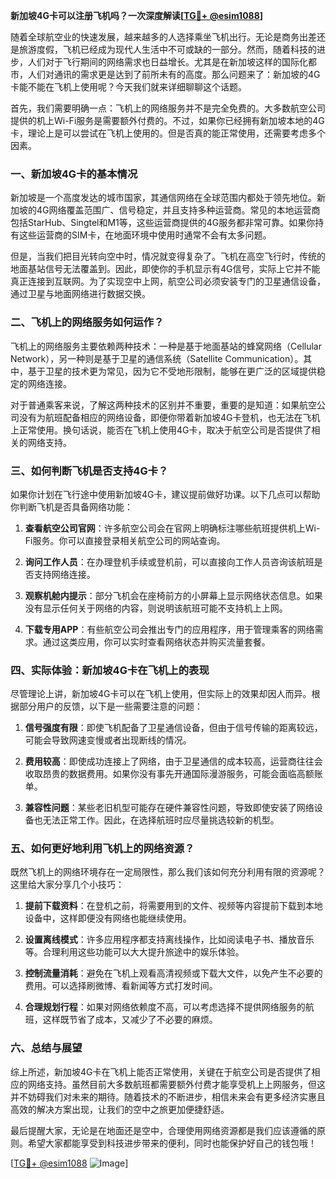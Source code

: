 **新加坡4G卡可以注册飞机吗？一次深度解读[[TG💪+ @esim1088](https://t.me/s/esim1088)]**

随着全球航空业的快速发展，越来越多的人选择乘坐飞机出行。无论是商务出差还是旅游度假，飞机已经成为现代人生活中不可或缺的一部分。然而，随着科技的进步，人们对于飞行期间的网络需求也日益增长。尤其是在新加坡这样的国际化都市，人们对通讯的需求更是达到了前所未有的高度。那么问题来了：新加坡的4G卡能不能在飞机上使用呢？今天我们就来详细聊聊这个话题。

首先，我们需要明确一点：飞机上的网络服务并不是完全免费的。大多数航空公司提供的机上Wi-Fi服务是需要额外付费的。不过，如果你已经拥有新加坡本地的4G卡，理论上是可以尝试在飞机上使用的。但是否真的能正常使用，还需要考虑多个因素。

### 一、新加坡4G卡的基本情况

新加坡是一个高度发达的城市国家，其通信网络在全球范围内都处于领先地位。新加坡的4G网络覆盖范围广、信号稳定，并且支持多种运营商。常见的本地运营商包括StarHub、Singtel和M1等，这些运营商提供的4G服务都非常可靠。如果你持有这些运营商的SIM卡，在地面环境中使用时通常不会有太多问题。

但是，当我们把目光转向空中时，情况就变得复杂了。飞机在高空飞行时，传统的地面基站信号无法覆盖到。因此，即使你的手机显示有4G信号，实际上它并不能真正连接到互联网。为了实现空中上网，航空公司必须安装专门的卫星通信设备，通过卫星与地面网络进行数据交换。

### 二、飞机上的网络服务如何运作？

飞机上的网络服务主要依赖两种技术：一种是基于地面基站的蜂窝网络（Cellular Network），另一种则是基于卫星的通信系统（Satellite Communication）。其中，基于卫星的技术更为常见，因为它不受地形限制，能够在更广泛的区域提供稳定的网络连接。

对于普通乘客来说，了解这两种技术的区别并不重要，重要的是知道：如果航空公司没有为航班配备相应的网络设备，即便你带着新加坡4G卡登机，也无法在飞机上正常使用。换句话说，能否在飞机上使用4G卡，取决于航空公司是否提供了相关的网络支持。

### 三、如何判断飞机是否支持4G卡？

如果你计划在飞行途中使用新加坡4G卡，建议提前做好功课。以下几点可以帮助你判断飞机是否具备网络功能：

1. **查看航空公司官网**：许多航空公司会在官网上明确标注哪些航班提供机上Wi-Fi服务。你可以直接登录相关航空公司的网站查询。
   
2. **询问工作人员**：在办理登机手续或登机前，可以直接向工作人员咨询该航班是否支持网络连接。

3. **观察机舱内提示**：部分飞机会在座椅前方的小屏幕上显示网络状态信息。如果没有显示任何关于网络的内容，则说明该航班可能不支持机上上网。

4. **下载专用APP**：有些航空公司会推出专门的应用程序，用于管理乘客的网络需求。通过这类应用，你可以实时查看网络状态并购买流量套餐。

### 四、实际体验：新加坡4G卡在飞机上的表现

尽管理论上讲，新加坡4G卡可以在飞机上使用，但实际上的效果却因人而异。根据部分用户的反馈，以下是一些需要注意的问题：

1. **信号强度有限**：即使飞机配备了卫星通信设备，但由于信号传输的距离较远，可能会导致网速变慢或者出现断线的情况。
   
2. **费用较高**：即使成功连接上了网络，由于卫星通信的成本较高，运营商往往会收取昂贵的数据费用。如果你没有事先开通国际漫游服务，可能会面临高额账单。

3. **兼容性问题**：某些老旧机型可能存在硬件兼容性问题，导致即使安装了网络设备也无法正常工作。因此，在选择航班时应尽量挑选较新的机型。

### 五、如何更好地利用飞机上的网络资源？

既然飞机上的网络环境存在一定局限性，那么我们该如何充分利用有限的资源呢？这里给大家分享几个小技巧：

1. **提前下载资料**：在登机之前，将需要用到的文件、视频等内容提前下载到本地设备中，这样即便没有网络也能继续使用。
   
2. **设置离线模式**：许多应用程序都支持离线操作，比如阅读电子书、播放音乐等。合理利用这些功能可以大大提升旅途中的娱乐体验。

3. **控制流量消耗**：避免在飞机上观看高清视频或下载大文件，以免产生不必要的费用。可以选择刷微博、看新闻等方式打发时间。

4. **合理规划行程**：如果对网络依赖度不高，可以考虑选择不提供网络服务的航班，这样既节省了成本，又减少了不必要的麻烦。

### 六、总结与展望

综上所述，新加坡4G卡在飞机上能否正常使用，关键在于航空公司是否提供了相应的网络支持。虽然目前大多数航班都需要额外付费才能享受机上上网服务，但这并不妨碍我们对未来的期待。随着技术的不断进步，相信未来会有更多经济实惠且高效的解决方案出现，让我们的空中之旅更加便捷舒适。

最后提醒大家，无论是在地面还是空中，合理使用网络资源都是我们应该遵循的原则。希望大家都能享受到科技进步带来的便利，同时也能保护好自己的钱包哦！

[[TG💪+ @esim1088](https://t.me/s/esim1088) ![Image](https://i.postimg.cc/4NQfJmqS/Snipaste-2025-05-13-00-14-12.png)]